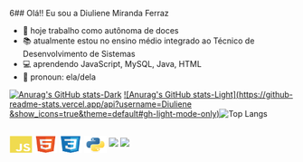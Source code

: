6## Olá!! Eu sou a Diuliene Miranda Ferraz 

- 💼 hoje trabalho como autônoma de doces
- 📚 atualmente estou no ensino médio integrado ao Técnico de Desenvolvimento de Sistemas
- 💻 aprendendo JavaScript, MySQL, Java, HTML
- 💞️ pronoun: ela/dela

  
[![Anurag's GitHub stats-Dark](https://github-readme-stats.vercel.app/api?username=Diuliene\&show_icons=true\&theme=radical#gh-radical-mode-only)](https://github.com/anuraghazra/github-readme-stats#responsive-card-theme#gh-dark-mode-only)
[![Anurag's GitHub stats-Light](https://github-readme-stats.vercel.app/api?username=Diuliene \&show_icons=true\&theme=default#gh-light-mode-only)](https://github.com/anuraghazra/github-readme-stats#responsive-card-theme#gh-light-mode-only)![Top Langs](https://github-readme-stats.vercel.app/api/top-langs/?username=Diuliene&hide_progress=true)

<div style="display: inline_block"><br>
  <img align="center" alt="Rafa-Js" height="30" width="40" src="https://raw.githubusercontent.com/devicons/devicon/master/icons/javascript/javascript-plain.svg">
  
  
  <img align="center" alt="Rafa-HTML" height="30" width="40" src="https://raw.githubusercontent.com/devicons/devicon/master/icons/html5/html5-original.svg">
  <img align="center" alt="Rafa-CSS" height="30" width="40" src="https://raw.githubusercontent.com/devicons/devicon/master/icons/css3/css3-original.svg">
  <img align="center" alt="Diuliene-Python" height="30" width="40" src="https://raw.githubusercontent.com/devicons/devicon/master/icons/python/python-original.svg">
  <a href = "diulieneferraz@gmail.com">
    <img src="https://img.shields.io/badge/-Gmail-%23333?style=for-the-badge&logo=gmail&logoColor=white" target="_blank"></a>  <a href="https://www.linkedin.com/in/diuliene-miranda-ferraz" target="_blank"><img src="https://img.shields.io/badge/-LinkedIn-%230077B5?style=for-the-badge&logo=linkedin&logoColor=white" target="_blank"></a> 
  
</div>
